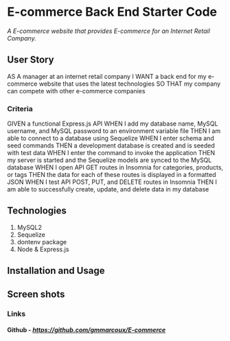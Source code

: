# E-commerce Back End Starter Code
*A E-commerce website that provides E-commerce for an Internet Retail Company.*

## User Story
AS A manager at an internet retail company
I WANT a back end for my e-commerce website that uses the latest technologies
SO THAT my company can compete with other e-commerce companies

### Criteria
GIVEN a functional Express.js API
WHEN I add my database name, MySQL username, and MySQL password to an environment variable file
THEN I am able to connect to a database using Sequelize
WHEN I enter schema and seed commands
THEN a development database is created and is seeded with test data
WHEN I enter the command to invoke the application
THEN my server is started and the Sequelize models are synced to the MySQL database
WHEN I open API GET routes in Insomnia for categories, products, or tags
THEN the data for each of these routes is displayed in a formatted JSON
WHEN I test API POST, PUT, and DELETE routes in Insomnia
THEN I am able to successfully create, update, and delete data in my database

## Technologies
1. MySQL2
2. Sequelize
3. dontenv package
4. Node & Express.js

## Installation and Usage


## Screen shots


### Links
#### Github - *https://github.com/gmmarcoux/E-commerce*
